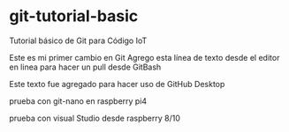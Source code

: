 # git-tutorial-basic
Tutorial básico de Git para Código IoT

 
 Este es mi primer cambio en Git
 Agrego esta línea de texto desde el editor en linea para hacer un pull desde GitBash
 
 Este texto fue agregado para hacer uso de GitHub Desktop

prueba con git-nano en raspberry pi4

prueba con visual Studio desde raspberry 8/10